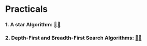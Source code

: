 # Practicals
### 1. A star Algorithm: [📒🔥](https://github.com/alfaPegasis/Practicals/blob/acb22a75eabba5a7720f93a432dde5cca5bf236e/astar.py)
### 2. Depth-First and Breadth-First Search Algorithms: [🌳🚀](https://github.com/alfaPegasis/Practicals/blob/fe012ef1959c4d3e6b2b7cb6d5a49c9b880a4df1/dfs_bfs.py)

